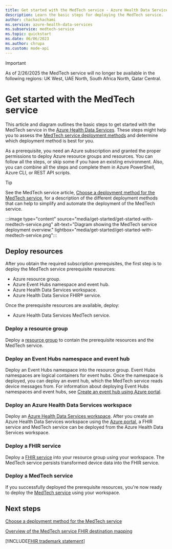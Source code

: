 ```yaml
---
title: Get started with the MedTech service - Azure Health Data Services
description: Learn the basic steps for deploying the MedTech service.
author: chachachachami
ms.service: azure-health-data-services
ms.subservice: medtech-service
ms.topic: quickstart
ms.date: 06/06/2023
ms.author: chrupa
ms.custom: mode-api
---
```


> [!IMPORTANT]
> As of 2/26/2025 the MedTech service will no longer be available in the following regions: UK West, UAE North, South Africa North, Qatar Central.
# Get started with the MedTech service 

This article and diagram outlines the basic steps to get started with the MedTech service in the [Azure Health Data Services](../healthcare-apis-overview.md). These steps might help you to assess the [MedTech service deployment methods](deploy-choose-method.md) and determine which deployment method is best for you.

As a prerequisite, you need an Azure subscription and granted the proper permissions to deploy Azure resource groups and resources. You can follow all the steps, or skip some if you have an existing environment. Also, you can combine all the steps and complete them in Azure PowerShell, Azure CLI, or REST API scripts.

> [!TIP]
> See the MedTech service article, [Choose a deployment method for the MedTech service](deploy-choose-method.md), for a description of the different deployment methods that can help to simplify and automate the deployment of the MedTech service. 

:::image type="content" source="media/get-started/get-started-with-medtech-service.png" alt-text="Diagram showing the MedTech service deployment overview." lightbox="media/get-started/get-started-with-medtech-service.png":::

## Deploy resources

After you obtain the required subscription prerequisites, the first step is to deploy the MedTech service prerequisite resources:

* Azure resource group.
* Azure Event Hubs namespace and event hub.
* Azure Health Data Services workspace.
* Azure Health Data Service FHIR&reg; service.

Once the prerequisite resources are available, deploy:
 
* Azure Health Data Services MedTech service.

### Deploy a resource group 

Deploy a [resource group](../../azure-resource-manager/management/manage-resource-groups-portal.md) to contain the prerequisite resources and the MedTech service.

### Deploy an Event Hubs namespace and event hub

Deploy an Event Hubs namespace into the resource group. Event Hubs namespaces are logical containers for event hubs. Once the namespace is deployed, you can deploy an event hub, which the MedTech service reads device messages from. For information about deploying Event Hubs namespaces and event hubs, see [Create an event hub using Azure portal](../../event-hubs/event-hubs-create.md).

### Deploy an Azure Health Data Services workspace

 Deploy an [Azure Health Data Services workspace](../workspace-overview.md). After you create an Azure Health Data Services workspace using the [Azure portal](../healthcare-apis-quickstart.md), a FHIR service and MedTech service can be deployed from the Azure Health Data Services workspace.

### Deploy a FHIR service

Deploy a [FHIR service](../fhir/fhir-portal-quickstart.md) into your resource group using your workspace. The MedTech service persists transformed device data into the FHIR service. 

### Deploy a MedTech service

If you successfully deployed the prerequisite resources, you're now ready to deploy the [MedTech service](deploy-manual-portal.md) using your workspace.

## Next steps

[Choose a deployment method for the MedTech service](deploy-new-choose.md)

[Overview of the MedTech service FHIR destination mapping](overview-of-fhir-destination-mapping.md)

[!INCLUDE[FHIR trademark statement](../includes/healthcare-apis-fhir-trademark.md)]
